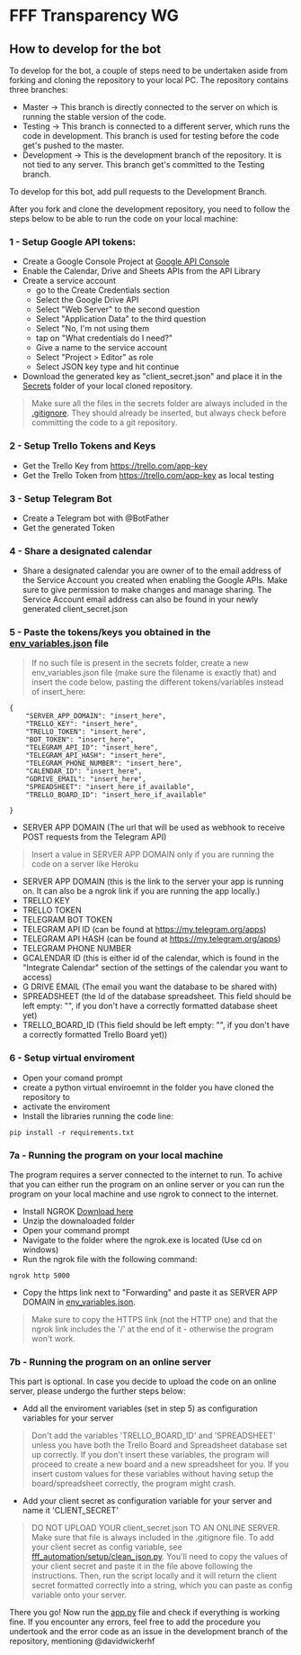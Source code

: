 # FFF Transparency WG
## How to develop for the bot
To develop for the bot, a couple of steps need to be undertaken aside from forking and cloning the repository to your local PC.
The repository contains three branches:
- Master -> This branch is directly connected to the server on which is running the stable version of the code.
- Testing -> This branch is connected to a different server, which runs the code in development. This branch is used for testing before the code get's pushed to the master.
- Development -> This is the development branch of the repository. It is not tied to any server. This branch get's committed to the Testing branch.

To develop for this bot, add pull requests to the Development Branch.

After you fork and clone the development repository, you need to follow the steps below to be able to run the code on your local machine:

### 1 - Setup Google API tokens:
- Create a Google Console Project at [Google API Console](https://console.developers.google.com/apis/credentials?project=bot-testing-273208&authuser=1)
- Enable the Calendar, Drive and Sheets APIs from the API Library
- Create a service account
  - go to the Create Credentials section
  - Select the Google Drive API
  - Select "Web Server" to the second question
  - Select "Application Data" to the third question
  - Select "No, I'm not using them
  - tap on "What credentials do I need?"
  - Give a name to the service account
  - Select "Project > Editor" as role
  - Select JSON key type and hit continue
- Download the generated key as "client_secret.json" and place it in the [Secrets](secrets) folder of your local cloned repository. 
> Make sure all the files in the secrets folder are always included in the [.gitignore](.gitignore). They should already be inserted, but always check before committing the code to a git repository.
### 2 - Setup Trello Tokens and Keys
- Get the Trello Key from https://trello.com/app-key
- Get the Trello Token from https://trello.com/app-key as local testing
### 3 - Setup Telegram Bot
- Create a Telegram bot with @BotFather
- Get the generated Token
### 4 - Share a designated calendar
- Share a designated calendar you are owner of to the email address of the Service Account you created when enabling the Google APIs. Make sure to give permission to make changes and manage sharing. The Service Account email address can also be found in your newly generated client_secret.json
### 5 - Paste the tokens/keys you obtained in the [env_variables.json](secrets/env_variables.json) file
> If no such file is present in the secrets folder, create a new env_variables.json file (make sure the filename is exactly that) and insert the code below, pasting the different tokens/variables instead of insert_here:
```
{
    "SERVER_APP_DOMAIN": "insert_here",
    "TRELLO_KEY": "insert_here",
    "TRELLO_TOKEN": "insert_here",
    "BOT_TOKEN": "insert_here",
    "TELEGRAM_API_ID": "insert_here",
    "TELEGRAM_API_HASH": "insert_here",
    "TELEGRAM_PHONE_NUMBER": "insert_here",
    "CALENDAR_ID": "insert_here",
    "GDRIVE_EMAIL": "insert_here",
    "SPREADSHEET": "insert_here_if_available",
    "TRELLO_BOARD_ID": "insert_here_if_available"

}
```
- SERVER APP DOMAIN (The url that will be used as webhook to receive POST requests from the Telegram API)
> Insert a value in SERVER APP DOMAIN only if you are running the code on a server like Heroku
- SERVER APP DOMAIN (this is the link to the server your app is running on. It can also be a ngrok link if you are running the app locally.)
- TRELLO KEY
- TRELLO TOKEN
- TELEGRAM BOT TOKEN
- TELEGRAM API ID (can be found at https://my.telegram.org/apps)
- TELEGRAM API HASH (can be found at https://my.telegram.org/apps)
- TELEGRAM PHONE NUMBER
- GCALENDAR ID (this is either id of the calendar, which is found in the "Integrate Calendar" section of the settings of the calendar you want to access)
- G DRIVE EMAIL (The email you want the database to be shared with)
- SPREADSHEET (the Id of the database spreadsheet. This field should be left empty: "", if you don't have a correctly formatted database sheet yet)
- TRELLO_BOARD_ID (This field should be left empty: "", if you don't have a correctly formatted Trello Board yet))
### 6 - Setup virtual enviroment
- Open your comand prompt
- create a python virtual enviroemnt in the folder you have cloned the repository to
- activate the enviroment
- Install the libraries running the code line: 
```
pip install -r requirements.txt
```
### 7a - Running the program on your local machine
The program requires a server connected to the internet to run. To achive that you can either run the program on an online server or you can run the program on your local machine and use ngrok to connect to the internet.
- Install NGROK [Download here](https://ngrok.com/download)
- Unzip the downaloaded folder
- Open your command prompt
- Navigate to the folder where the ngrok.exe is located (Use cd on windows)
- Run the ngrok file with the following command:
```
ngrok http 5000
```
- Copy the https link next to "Forwarding" and paste it as SERVER APP DOMAIN in [env_variables.json](fff_automation/secrets/env_variables.json).
> Make sure to copy the HTTPS link (not the HTTP one) and that the ngrok link includes the '/' at the end of it - otherwise the program won't work.
### 7b - Running the program on an online server
This part is optional. In case you decide to upload the code on an online server, please undergo the further steps below:
- Add all the enviroment variables (set in step 5) as configuration variables for your server
> Don't add the variables 'TRELLO_BOARD_ID' and 'SPREADSHEET' unless you have both the Trello Board and Spreadsheet database set up correctly. If you don't insert these variables, the program will proceed to create a new board and a new spreadsheet for you. If you insert custom values for these variables without having setup the board/spreadsheet correctly, the program might crash.
- Add your client secret as configuration variable for your server and name it 'CLIENT_SECRET'
> DO NOT UPLOAD YOUR client_secret.json TO AN ONLINE SERVER. Make sure that file is always included in the .gitignore file.
> To add your client secret as config variable, see [fff_automation/setup/clean_json.py](fff_automation/setup/clean_json.py). You'll need to copy the values of your client secret and paste it in the file above following the instructions. Then, run the script locally and it will return the client secret formatted correctly into a string, which you can paste as config variable onto your server.


There you go! Now run the [app.py](app.py) file and check if everything is working fine. If you encounter any errors, feel free to add the procedure you undertook and the error code as an issue in the development branch of the repository, mentioning @davidwickerhf 


